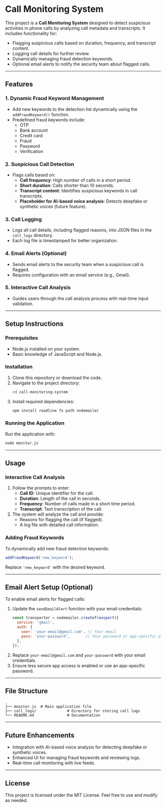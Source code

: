 # Call Monitoring System

This project is a **Call Monitoring System** designed to detect suspicious activities in phone calls by analyzing call metadata and transcripts. It includes functionality for:
- Flagging suspicious calls based on duration, frequency, and transcript content.
- Logging call details for further review.
- Dynamically managing fraud detection keywords.
- Optional email alerts to notify the security team about flagged calls.

---

## Features

### 1. **Dynamic Fraud Keyword Management**
- Add new keywords to the detection list dynamically using the `addFraudKeyword()` function.
- Predefined fraud keywords include:
  - OTP
  - Bank account
  - Credit card
  - Fraud
  - Password
  - Verification

### 2. **Suspicious Call Detection**
- Flags calls based on:
  - **Call frequency**: High number of calls in a short period.
  - **Short duration**: Calls shorter than 10 seconds.
  - **Transcript content**: Identifies suspicious keywords in call transcripts.
  - **Placeholder for AI-based voice analysis**: Detects deepfake or synthetic voices (future feature).

### 3. **Call Logging**
- Logs all call details, including flagged reasons, into JSON files in the `call_logs` directory.
- Each log file is timestamped for better organization.

### 4. **Email Alerts** (Optional)
- Sends email alerts to the security team when a suspicious call is flagged.
- Requires configuration with an email service (e.g., Gmail).

### 5. **Interactive Call Analysis**
- Guides users through the call analysis process with real-time input validation.

---

## Setup Instructions

### Prerequisites
- Node.js installed on your system.
- Basic knowledge of JavaScript and Node.js.

### Installation
1. Clone this repository or download the code.
2. Navigate to the project directory:
   ```bash
   cd call-monitoring-system
   ```
3. Install required dependencies:
   ```bash
   npm install readline fs path nodemailer
   ```

### Running the Application
Run the application with:
```bash
node monitor.js
```

---

## Usage

### Interactive Call Analysis
1. Follow the prompts to enter:
   - **Call ID**: Unique identifier for the call.
   - **Duration**: Length of the call in seconds.
   - **Frequency**: Number of calls made in a short time period.
   - **Transcript**: Text transcription of the call.
2. The system will analyze the call and provide:
   - Reasons for flagging the call (if flagged).
   - A log file with detailed call information.

### Adding Fraud Keywords
To dynamically add new fraud detection keywords:
```javascript
addFraudKeyword('new_keyword');
```
Replace `'new_keyword'` with the desired keyword.

---

## Email Alert Setup (Optional)

To enable email alerts for flagged calls:
1. Update the `sendEmailAlert` function with your email credentials:
   ```javascript
   const transporter = nodemailer.createTransport({
     service: 'gmail',
     auth: {
       user: 'your-email@gmail.com', // Your email
       pass: 'your-password',       // Your password or app-specific password
     },
   });
   ```
2. Replace `your-email@gmail.com` and `your-password` with your email credentials.
3. Ensure less secure app access is enabled or use an app-specific password.

---

## File Structure
```
.
├── monitor.js  # Main application file
├── call_logs/              # Directory for storing call logs
└── README.md               # Documentation
```

---

## Future Enhancements
- Integration with AI-based voice analysis for detecting deepfake or synthetic voices.
- Enhanced UI for managing fraud keywords and reviewing logs.
- Real-time call monitoring with live feeds.

---

## License
This project is licensed under the MIT License. Feel free to use and modify as needed.

